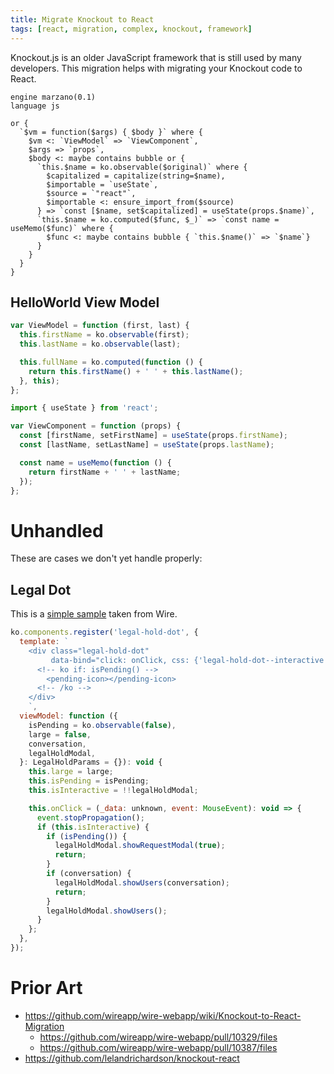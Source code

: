 ```yaml
---
title: Migrate Knockout to React
tags: [react, migration, complex, knockout, framework]
---
```


Knockout.js is an older JavaScript framework that is still used by many developers.
This migration helps with migrating your Knockout code to React.


```grit
engine marzano(0.1)
language js

or {
  `$vm = function($args) { $body }` where {
    $vm <: `ViewModel` => `ViewComponent`,
    $args => `props`,
    $body <: maybe contains bubble or {
      `this.$name = ko.observable($original)` where {
        $capitalized = capitalize(string=$name),
        $importable = `useState`,
        $source = `"react"`,
        $importable <: ensure_import_from($source)
      } => `const [$name, set$capitalized] = useState(props.$name)`,
      `this.$name = ko.computed($func, $_)` => `const name = useMemo($func)` where {
        $func <: maybe contains bubble { `this.$name()` => `$name`}
      }
    }
  }
}
```

## HelloWorld View Model

```javascript
var ViewModel = function (first, last) {
  this.firstName = ko.observable(first);
  this.lastName = ko.observable(last);

  this.fullName = ko.computed(function () {
    return this.firstName() + ' ' + this.lastName();
  }, this);
};
```

```typescript
import { useState } from 'react';

var ViewComponent = function (props) {
  const [firstName, setFirstName] = useState(props.firstName);
  const [lastName, setLastName] = useState(props.lastName);

  const name = useMemo(function () {
    return firstName + ' ' + lastName;
  });
};
```

# Unhandled

These are cases we don't yet handle properly:

## Legal Dot

This is a [simple sample](https://github.com/wireapp/wire-webapp/pull/10329/files) taken from Wire.

```javascript
ko.components.register('legal-hold-dot', {
  template: `
    <div class="legal-hold-dot"
         data-bind="click: onClick, css: {'legal-hold-dot--interactive': isInteractive, 'legal-hold-dot--large': large, 'legal-hold-dot--active': !isPending()}">
      <!-- ko if: isPending() -->
        <pending-icon></pending-icon>
      <!-- /ko -->
    </div>
    `,
  viewModel: function ({
    isPending = ko.observable(false),
    large = false,
    conversation,
    legalHoldModal,
  }: LegalHoldParams = {}): void {
    this.large = large;
    this.isPending = isPending;
    this.isInteractive = !!legalHoldModal;

    this.onClick = (_data: unknown, event: MouseEvent): void => {
      event.stopPropagation();
      if (this.isInteractive) {
        if (isPending()) {
          legalHoldModal.showRequestModal(true);
          return;
        }
        if (conversation) {
          legalHoldModal.showUsers(conversation);
          return;
        }
        legalHoldModal.showUsers();
      }
    };
  },
});
```

# Prior Art

- https://github.com/wireapp/wire-webapp/wiki/Knockout-to-React-Migration
  - https://github.com/wireapp/wire-webapp/pull/10329/files
  - https://github.com/wireapp/wire-webapp/pull/10387/files
- https://github.com/lelandrichardson/knockout-react
